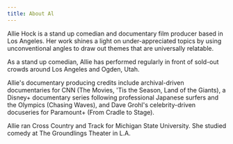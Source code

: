 ```yaml
---
title: About Al
---
```


Allie Hock is a stand up comedian and documentary film producer based
in Los Angeles. Her work shines a light on under-appreciated topics by
using unconventional angles to draw out themes that are universally
relatable.

As a stand up comedian, Allie has performed regularly in front of
sold-out crowds around Los Angeles and Ogden, Utah.

Allie's documentary producing credits include archival-driven
documentaries for CNN (The Movies, 'Tis the Season, Land of the
Giants), a Disney+ documentary series following professional Japanese
surfers and the Olympics (Chasing Waves), and Dave Grohl's
celebrity-driven docuseries for Paramount+ (From Cradle to Stage).

Allie ran Cross Country and Track for Michigan State University. She
studied comedy at The Groundlings Theater in L.A.
